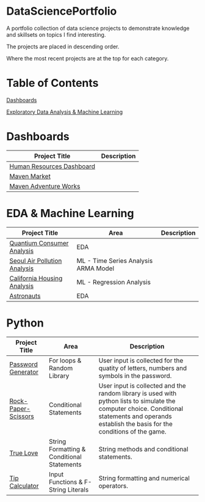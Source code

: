 # DataSciencePortfolio
A portfolio collection of data science projects to demonstrate knowledge and skillsets on topics I find interesting. 

The projects are placed in descending order. 


Where the most recent projects are at the top for each category. 

# Table of Contents
[Dashboards](#Dashboards)


[Exploratory Data Analysis & Machine Learning](#Exploratory-Data-Analysis-&-Machine-Learning)


# Dashboards

Project Title | Description 
--- | --- 
[Human Resources Dashboard](https://github.com/frantzalexander/Dashboard-HR) | 
[Maven Market](https://github.com/frantzalexander/Dashboard-Maven-Markets) |
[Maven Adventure Works](https://github.com/frantzalexander/Dashboard-Adventureworks) |
 


# EDA & Machine Learning

Project Title | Area | Description
--- | --- | ---
[Quantium Consumer Analysis](https://github.com/frantzalexander/Internship-Quantium) | EDA | 
[Seoul Air Pollution Analysis](https://github.com/frantzalexander/Seoul-Air-Analysis) | ML - Time Series Analysis ARMA Model | 
[California Housing Analysis](https://github.com/frantzalexander/California-Housing-Repo) | ML - Regression Analysis
[Astronauts](https://github.com/frantzalexander/Astronauts)| EDA | 





# Python
Project Title | Area | Description
--- | --- | ---
[Password Generator](https://github.com/frantzalexander/Passgenerator) | For loops & Random Library | User input is collected for the quatity of letters, numbers and symbols in the password. 
[Rock-Paper-Scissors](https://github.com/frantzalexander/Rock-Paper-Scissors) | Conditional Statements | User input is collected and the random library is used with python lists to simulate the computer choice. Conditional statements and operands establish the basis for the conditions of the game.  
[True Love](https://github.com/frantzalexander/TrueLove/tree/main) | String Formatting & Conditional Statements | String methods and conditional statements.
[Tip Calculator](https://github.com/frantzalexander/TipCalculator/tree/main) | Input Functions & F-String Literals  | String formatting and numerical operators.
